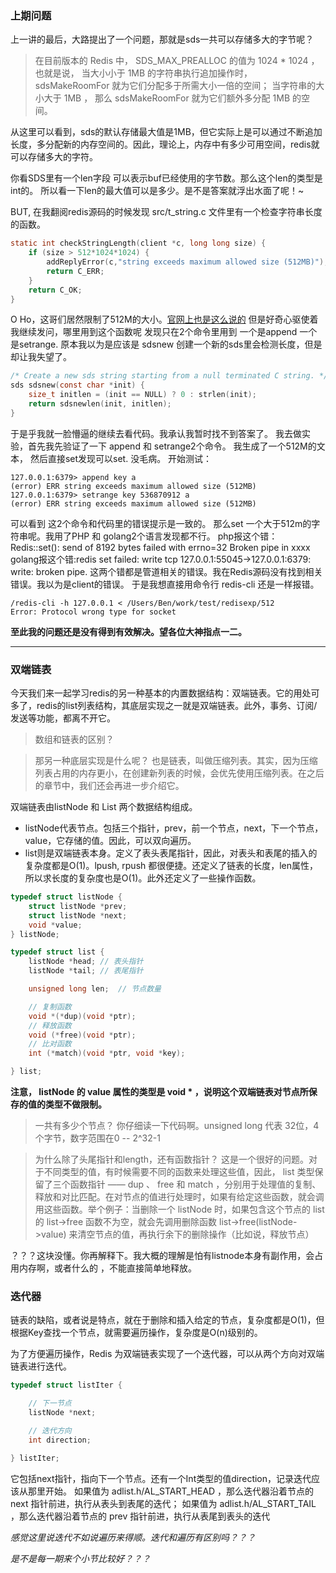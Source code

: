 ### 上期问题

上一讲的最后，大路提出了一个问题，那就是sds一共可以存储多大的字节呢？

> 在目前版本的 Redis 中， SDS_MAX_PREALLOC 的值为 1024 * 1024 ， 也就是说， 当大小小于 1MB 的字符串执行追加操作时， sdsMakeRoomFor 就为它们分配多于所需大小一倍的空间； 当字符串的大小大于 1MB ， 那么 sdsMakeRoomFor 就为它们额外多分配 1MB 的空间。

从这里可以看到，sds的默认存储最大值是1MB，但它实际上是可以通过不断追加长度，多分配新的内存空间的。因此，理论上，内存中有多少可用空间，redis就可以存储多大的字符。

你看SDS里有一个len字段 可以表示buf已经使用的字节数。那么这个len的类型是int的。 所以看一下len的最大值可以是多少。是不是答案就浮出水面了呢！~

BUT,  在我翻阅redis源码的时候发现 src/t_string.c 文件里有一个检查字符串长度的函数。
```C
static int checkStringLength(client *c, long long size) {
    if (size > 512*1024*1024) {
        addReplyError(c,"string exceeds maximum allowed size (512MB)");
        return C_ERR;
    }
    return C_OK;
}
```
O Ho，这哥们居然限制了512M的大小。[官网上也是这么说的](https://redis.io/topics/data-types)
但是好奇心驱使着我继续发问，哪里用到这个函数呢 发现只在2个命令里用到 一个是append  一个是setrange.
原本我以为是应该是 sdsnew 创建一个新的sds里会检测长度，但是却让我失望了。
```C
/* Create a new sds string starting from a null terminated C string. */
sds sdsnew(const char *init) {
    size_t initlen = (init == NULL) ? 0 : strlen(init);
    return sdsnewlen(init, initlen);
}
```
于是乎我就一脸懵逼的继续去看代码。我承认我暂时找不到答案了。
我去做实验，首先我先验证了一下 append  和 setrange2个命令。
我生成了一个512M的文本，
然后直接set发现可以set. 没毛病。
开始测试：
```
127.0.0.1:6379> append key a
(error) ERR string exceeds maximum allowed size (512MB)
127.0.0.1:6379> setrange key 536870912 a
(error) ERR string exceeds maximum allowed size (512MB)
```
可以看到 这2个命令和代码里的错误提示是一致的。
那么set 一个大于512m的字符串呢。我用了PHP 和 golang2个语言发现都不行。
php报这个错：Redis::set(): send of 8192 bytes failed with errno=32 Broken pipe in xxxx
golang报这个错:redis set failed: write tcp 127.0.0.1:55045->127.0.0.1:6379: write: broken pipe.
这两个错都是管道相关的错误。我在Redis源码没有找到相关错误。我以为是client的错误。
于是我想直接用命令行 redis-cli 还是一样报错。 
```
/redis-cli -h 127.0.0.1 < /Users/Ben/work/test/redisexp/512 
Error: Protocol wrong type for socket
```
**至此我的问题还是没有得到有效解决。望各位大神指点一二。**


<hr />

### 双端链表

今天我们来一起学习redis的另一种基本的内置数据结构：双端链表。它的用处可多了，redis的list列表结构，其底层实现之一就是双端链表。此外，事务、订阅/发送等功能，都离不开它。

> 数组和链表的区别？

> 那另一种底层实现是什么呢？
> 也是链表，叫做压缩列表。其实，因为压缩列表占用的内存更小，在创建新列表的时候，会优先使用压缩列表。在之后的章节中，我们还会再进一步介绍它。

双端链表由listNode 和 List 两个数据结构组成。

- listNode代表节点。包括三个指针，prev，前一个节点，next，下一个节点，value，它存储的值。因此，可以双向遍历。
- list则是双端链表本身。定义了表头表尾指针，因此，对表头和表尾的插入的复杂度都是O(1)。lpush, rpush 都很便捷。还定义了链表的长度，len属性，所以求长度的复杂度也是O(1)。此外还定义了一些操作函数。
```c
typedef struct listNode {
    struct listNode *prev;
    struct listNode *next;
    void *value;
} listNode;

typedef struct list {
    listNode *head; // 表头指针
    listNode *tail; // 表尾指针

    unsigned long len;  // 节点数量

    // 复制函数
    void *(*dup)(void *ptr);
    // 释放函数
    void (*free)(void *ptr);
    // 比对函数
    int (*match)(void *ptr, void *key);

} list;
```
**注意， listNode 的 value 属性的类型是 void * ，说明这个双端链表对节点所保存的值的类型不做限制。**

> 一共有多少个节点？
> 你仔细读一下代码啊。unsigned long 代表 32位，4个字节，数字范围在0 -- 2^32-1

> 为什么除了头尾指针和length，还有函数指针？
> 这是一个很好的问题。对于不同类型的值，有时候需要不同的函数来处理这些值，因此， list 类型保留了三个函数指针 —— dup 、 free 和 match ，分别用于处理值的复制、释放和对比匹配。在对节点的值进行处理时，如果有给定这些函数，就会调用这些函数。举个例子：当删除一个 listNode 时，如果包含这个节点的 list 的 list->free 函数不为空，就会先调用删除函数 list->free(listNode->value) 来清空节点的值，再执行余下的删除操作（比如说，释放节点）

？？？这块没懂。你再解释下。我大概的理解是怕有listnode本身有副作用，会占用内存啊，或者什么的 ，不能直接简单地释放。

### 迭代器

链表的缺陷，或者说是特点，就在于删除和插入给定的节点，复杂度都是O(1)，但根据Key查找一个节点，就需要遍历操作，复杂度是O(n)级别的。

为了方便遍历操作，Redis 为双端链表实现了一个迭代器，可以从两个方向对双端链表进行迭代。

```c
typedef struct listIter {

    // 下一节点
    listNode *next;

    // 迭代方向
    int direction;

} listIter;
```
它包括next指针，指向下一个节点。还有一个Int类型的值direction，记录迭代应该从那里开始。
如果值为 adlist.h/AL_START_HEAD ，那么迭代器沿着节点的 next 指针前进，执行从表头到表尾的迭代；
如果值为 adlist.h/AL_START_TAIL ，那么迭代器沿着节点的 prev 指针前进，执行从表尾到表头的迭代

*感觉这里说迭代不如说遍历来得顺。迭代和遍历有区别吗？？？*

*是不是每一期来个小节比较好？？？*
